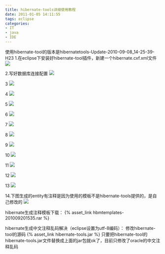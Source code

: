 ```yaml
---
title: hibernate-tools详细使用教程
date: 2011-01-05 14:11:55
tags: eclipse
categories:
- IT
- java
- IDE
---
```


使用hibernate-tool的版本是hibernatetools-Update-2010-09-08_14-25-39-H23
1.在eclipse下安装好hibernate-tool插件，新建一个hibernate.cxf.xml文件
![](hibernate-tools详细使用教程/01.jpg)

2.写好数据库连接配置
![](hibernate-tools详细使用教程/02.jpg)

3
![](hibernate-tools详细使用教程/03.png)

4
![](hibernate-tools详细使用教程/04.png)

5
![](hibernate-tools详细使用教程/05.png)

6
![](hibernate-tools详细使用教程/06.png)

7
![](hibernate-tools详细使用教程/07.png)

8
![](hibernate-tools详细使用教程/08.png)

9
![](hibernate-tools详细使用教程/09.png)

10
![](hibernate-tools详细使用教程/10.png)

11
![](hibernate-tools详细使用教程/12.png)

12
![](hibernate-tools详细使用教程/13.png)

13
![](hibernate-tools详细使用教程/14.png)

14.下图生成的entity有注释是因为使用的模板不是hibernate-tools提供的，是自己修改的
![](hibernate-tools详细使用教程/03.png)


hibernate生成注释模板下载：
{% asset_link hbmtemplates-201009201535.rar %}

 
hibernate生成中文注释乱码解决（eclipse设置为utf-8编码）：
修改hibernate-tool的源码
{% asset_link hibernate-tools.jar %}
只要把hibernate-tool的hibernate-tools.jar文件替换成上面的jar包就ok了，目前只修改了oracle的中文注释乱码